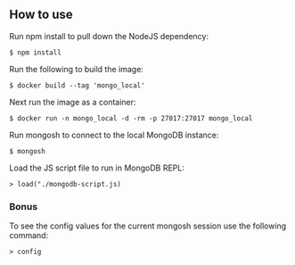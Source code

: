 ## How to use

Run npm install to pull down the NodeJS dependency:
``` shell
$ npm install
```
Run the following to build the image:
``` shell
$ docker build --tag 'mongo_local'
```
Next run the image as a container:
``` shell
$ docker run -n mongo_local -d -rm -p 27017:27017 mongo_local
```
Run mongosh to connect to the local MongoDB instance:
``` terminal
$ mongosh
```
Load the JS script file to run in MongoDB REPL:
``` REPL
> load("./mongodb-script.js)
```

### Bonus
To see the config values for the current mongosh session use the following command:
``` shell
> config
```
